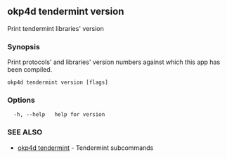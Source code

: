 ## okp4d tendermint version

Print tendermint libraries' version

### Synopsis

Print protocols' and libraries' version numbers against which this app has been compiled.

```
okp4d tendermint version [flags]
```

### Options

```
  -h, --help   help for version
```

### SEE ALSO

* [okp4d tendermint](okp4d_tendermint.md)	 - Tendermint subcommands

